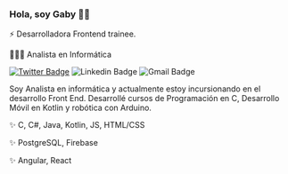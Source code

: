
### Hola, soy Gaby 👋🏾
⚡ Desarrolladora Frontend trainee.

👩🏾‍💻 Analista en Informática

[![Twitter Badge](https://img.shields.io/badge/-Gaby_Moya-1ca0f1?style=flat-square&logo=twitter&logoColor=white&link=https://twitter.com/GabiAleMoya)](https://twitter.com/GabiAleMoya) ![Linkedin Badge](https://img.shields.io/badge/-Gaby_Moya-blue?style=flat-square&logo=Linkedin&logoColor=white&link=https://www.linkedin.com/in/gabialemoya/) ![Gmail Badge](https://img.shields.io/badge/-gmgabiale72@gmail.com-c14438?style=flat-square&logo=Gmail&logoColor=white&link=mailto:gmgabiale72@gmail.com)

Soy Analista en informática y actualmente estoy incursionando en el desarrollo Front End. Desarrollé cursos de Programación en C, Desarrollo Móvil en Kotlin y robótica con Arduino.

✨ C, C#, Java, Kotlin, JS, HTML/CSS

✨ PostgreSQL, Firebase

✨ Angular, React
<!--
**Gabialemoya/Gabialemoya** is a ✨ _special_ ✨ repository because its `README.md` (this file) appears on your GitHub profile.

Here are some ideas to get you started:

- 🔭 I’m currently working on ...
- 🌱 I’m currently learning ...
- 👯 I’m looking to collaborate on ...
- 🤔 I’m looking for help with ...
- 💬 Ask me about ...
- 📫 How to reach me: ...
- 😄 Pronouns: ...
- ⚡ Fun fact: ...
-->

